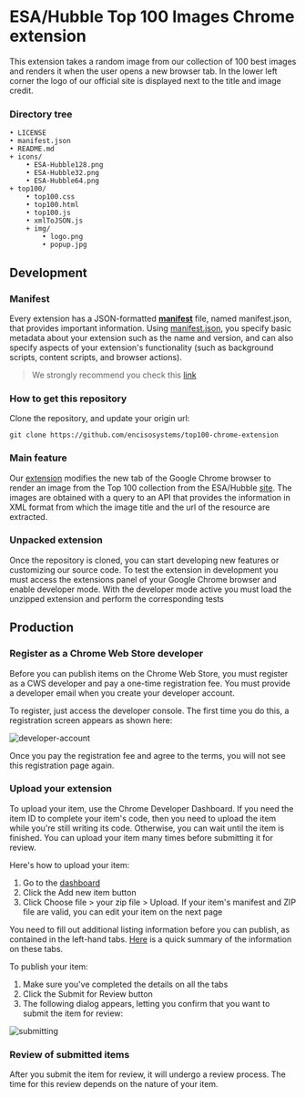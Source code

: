 # ESA/Hubble Top 100 Images Chrome extension

This extension takes a random image from our collection of 100 best images
and renders it when the user opens a new browser tab. In the lower left corner
the logo of our official site is displayed next to the title and image credit.

### Directory tree
```
• LICENSE      
• manifest.json
• README.md
+ icons/
    • ESA-Hubble128.png
    • ESA-Hubble32.png
    • ESA-Hubble64.png
+ top100/
    • top100.css
    • top100.html
    • top100.js
    • xmlToJSON.js
    + img/
        • logo.png
        • popup.jpg
```

## Development ##

### Manifest ###

Every extension has a JSON-formatted [**manifest**](https://developer.chrome.com/docs/extensions/mv3/manifest/)
file, named manifest.json, that provides important information. Using
[manifest.json](manifest.json), you specify basic metadata about your extension
such as the name and version, and can also specify aspects of your
extension's functionality (such as background scripts, content scripts, and browser actions).

> We strongly recommend you check this [link](https://developer.chrome.com/docs/extensions/mv3/devguide/)

### How to get this repository ###

Clone the repository, and update your origin url: 
```
git clone https://github.com/encisosystems/top100-chrome-extension
```

### Main feature ###

Our [extension](https://chrome.google.com/webstore/detail/esahubble-top-100-images/nkhniebockeoppojmcbcgphpmpdladgo) 
modifies the new tab of the Google Chrome browser to render an image from the 
Top 100 collection from the ESA/Hubble [site](https://esahubble.org/). The images 
are obtained with a query to an API that provides the information in XML format 
from which the image title and the url of the resource are extracted.

### Unpacked extension ###

Once the repository is cloned, you can start developing new
features or customizing our source code. To test the extension
in development you must access the extensions panel of your
Google Chrome browser and enable developer mode. With the
developer mode active you must load the unzipped extension
and perform the corresponding tests

## Production ##

### Register as a Chrome Web Store developer ###

Before you can publish items on the Chrome Web Store, you must register as a CWS 
developer and pay a one-time registration fee. You must provide a developer email 
when you create your developer account.

To register, just access the developer console. The first time you do this, a 
registration screen appears as shown here:

![developer-account](https://developer-chrome-com.imgix.net/image/BrQidfK9jaQyIHwdw91aVpkPiib2/adH2VFqS92VdzPTjsHtB.png?w=845)

Once you pay the registration fee and agree to the terms, you will not see this 
registration page again.

### Upload your extension ###

To upload your item, use the Chrome Developer Dashboard. If you need the item ID 
to complete your item's code, then you need to upload the item while you're still 
writing its code. Otherwise, you can wait until the item is finished. 
You can upload your item many times before submitting it for review.

Here's how to upload your item:

1. Go to the [dashboard](https://chrome.google.com/webstore/devconsole)
2. Click the Add new item button
3. Click Choose file > your zip file > Upload. If your item's manifest 
and ZIP file are valid, you can edit your item on the next page

You need to fill out additional listing information before you can publish, 
as contained in the left-hand tabs. [Here](https://developer.chrome.com/docs/webstore/publish/) 
is a quick summary of the information on these tabs.

To publish your item:

1. Make sure you've completed the details on all the tabs
2. Click the Submit for Review button
3. The following dialog appears, letting you confirm that you want 
to submit the item for review:

![submitting](https://developer-chrome-com.imgix.net/image/BrQidfK9jaQyIHwdw91aVpkPiib2/BiZituXHHZ74SIkwc3q7.png?w=845)

### Review of submitted items ###

After you submit the item for review, it will undergo a review process. 
The time for this review depends on the nature of your item.